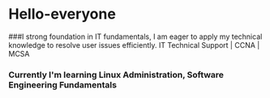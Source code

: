 # Hello-everyone
###I strong foundation in IT fundamentals, I am eager to apply my technical knowledge to resolve user issues efficiently. IT Technical Support | CCNA | MCSA
### Currently I'm learning Linux Administration, Software Engineering Fundamentals
